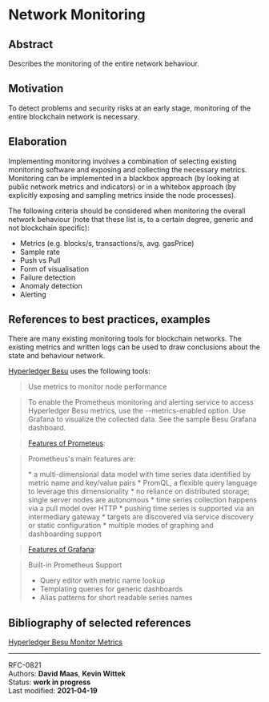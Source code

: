 # Network Monitoring

## Abstract
Describes the monitoring of the entire network behaviour.

## Motivation
To detect problems and security risks at an early stage, monitoring of the entire blockchain network is necessary. 


## Elaboration

Implementing monitoring involves a combination of selecting existing monitoring software and exposing and collecting the necessary metrics.
Monitoring can be implemented in a blackbox approach (by looking at public network metrics and indicators) or in a whitebox approach (by explicitly exposing and sampling metrics inside the node processes).

The following criteria should be considered when monitoring the overall network behaviour (note that these list is, to a certain degree, generic and not blockchain specific): 

* Metrics (e.g. blocks/s, transactions/s, avg. gasPrice)
* Sample rate
* Push vs Pull
* Form of visualisation
* Failure detection
* Anomaly detection
* Alerting


## References to best practices, examples

There are many existing monitoring tools for blockchain networks. 
The existing metrics and written logs can be used to draw conclusions about the state and behaviour network. 

[Hyperledger Besu](https://besu.hyperledger.org/en/stable/HowTo/Monitor/Metrics/) uses the following tools: 

>Use metrics to monitor node performance

>To enable the Prometheus monitoring and alerting service to access Hyperledger Besu metrics, use the --metrics-enabled option. Use Grafana to visualize the collected data. See the sample Besu Grafana dashboard.

>[Features of Prometeus](https://prometheus.io/docs/introduction/overview/):

>Prometheus's main features are:
>
>\* a multi-dimensional data model with time series data identified by metric name and key/value pairs
>\* PromQL, a flexible query language to leverage this dimensionality
>\* no reliance on distributed storage; single server nodes are autonomous
>\* time series collection happens via a pull model over HTTP
>\* pushing time series is supported via an intermediary gateway
>\* targets are discovered via service discovery or static configuration
>\* multiple modes of graphing and dashboarding support

>[Features of Grafana](https://grafana.com/grafana/):

>Built-in Prometheus Support
>
>* Query editor with metric name lookup
>* Templating queries for generic dashboards
>* Alias patterns for short readable series names



## Bibliography of selected references
[Hyperledger Besu Monitor Metrics](https://besu.hyperledger.org/en/stable/HowTo/Monitor/Metrics/)

-----

RFC-0821     
Authors: **David Maas**, **Kevin Wittek**   
Status:  **work in progress**    
Last modified: **2021-04-19**   
